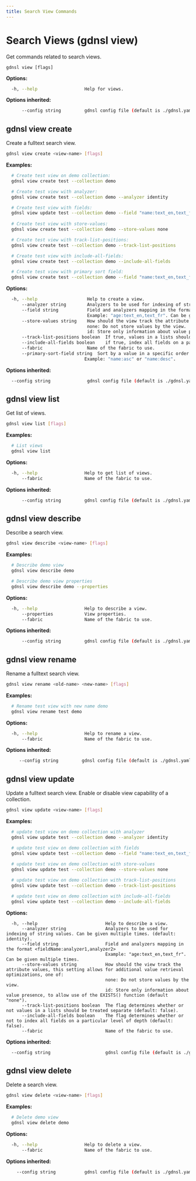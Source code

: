 ```yaml
---
title: Search View Commands
---
```


# Search Views (gdnsl view)

Get commands related to search views.

```
gdnsl view [flags]
```

**Options:**

```bash
  -h, --help                  Help for views.
```

**Options inherited:**

```bash
      --config string         gdnsl config file (default is ./gdnsl.yaml)
```

## gdnsl view create

Create a fulltext search view.

```bash
gdnsl view create <view-name> [flags]
```

**Examples:**

```bash
  # Create test view on demo collection:
  gdnsl view create test --collection demo

  # Create test view with analyzer:
  gdnsl view create test --collection demo --analyzer identity

  # Create test view with fields:
  gdnsl view update test --collection demo --field "name:text_en,text_fr" --field "age:text_en"
  
  # Create test view with store-values:
  gdnsl view create test --collection demo --store-values none

  # Create test view with track-list-positions:
  gdnsl view create test --collection demo --track-list-positions

  # Create test view with include-all-fields:
  gdnsl view create test --collection demo --include-all-fields

  # Create test view with primary sort field:
  gdnsl view create test --collection demo --field "name:text_en,text_fr" --field "age:text_en" --primary-sort-field "name:asc"

```

**Options:**

```bash
  -h, --help                   Help to create a view.
      --analyzer string        Analyzers to be used for indexing of string values. Can be given multiple times. (default: identity).
      --field string           Field and analyzers mapping in the format <fieldName:analyzer1,analyzer2> 
                               Example: "age:text_en,text_fr". Can be given multiple times.
      --store-values string    How should the view track the attribute values, this setting allows for additional value retrieval optimizations, one of:
                               none: Do not store values by the view.
                               id: Store only information about value presence, to allow use of the EXISTS() function (default "none").
      --track-list-positions boolean  If true, values in a lists should be treated separate (default: false).
      --include-all-fields boolean    if true, index all fields on a particular level of depth (default: false).
      --fabric                 Name of the fabric to use.
      --primary-sort-field string  Sort by a value in a specific order <fieldName:direction>
                              Example: "name:asc" or "name:desc".
```

**Options inherited:**

```bash
  --config string              gdnsl config file (default is ./gdnsl.yaml)
```

## gdnsl view list

Get list of views.

```bash
gdnsl view list [flags]
```

**Examples:**

```bash
  # List views
  gdnsl view list

```

**Options:**

```bash
  -h, --help                  Help to get list of views.
      --fabric                Name of the fabric to use.
```

**Options inherited:**

```bash
      --config string         gdnsl config file (default is ./gdnsl.yaml)
```

## gdnsl view describe

Describe a search view.

```bash
gdnsl view describe <view-name> [flags]
```

**Examples:**

```bash
  # Describe demo view
  gdnsl view describe demo

  # Describe demo view properties
  gdnsl view describe demo --properties
```

**Options:**

```bash
  -h, --help                  Help to describe a view.
      --properties            View properties.
      --fabric                Name of the fabric to use.
```

**Options inherited:**

```bash
      --config string         gdnsl config file (default is ./gdnsl.yaml)
```

## gdnsl view rename

Rename a fulltext search view.

```bash
gdnsl view rename <old-name> <new-name> [flags]
```

**Examples:**

```bash
  # Rename test view with new name demo
  gdnsl view rename test demo
```

**Options:**

```bash
  -h, --help                  Help to rename a view.
      --fabric                Name of the fabric to use.
```

**Options inherited:**

```bash
     --config string         gdnsl config file (default is ./gdnsl.yaml)
```

## gdnsl view update

Update a fulltext search view. Enable or disable view capability of a collection.

```bash
gdnsl view update <view-name> [flags]
```

**Examples:**

```bash
  # update test view on demo collection with analyzer
  gdnsl view update test --collection demo --analyzer identity

  # update test view on demo collection with fields
  gdnsl view update test --collection demo --field "name:text_en,text_fr" --field "age:text_en" 
  
  # update test view on demo collection with store-values
  gdnsl view update test --collection demo --store-values none

  # update test view on demo collection with track-list-positions
  gdnsl view update test --collection demo --track-list-positions

  # update test view on demo collection with include-all-fields
  gdnsl view update test --collection demo --include-all-fields

```

**Options:**

```
  -h, --help                          Help to describe a view.
      --analyzer string               Analyzers to be used for indexing of string values. Can be given multiple times. (default: identity).
      --field string                  Field and analyzers mapping in the format <fieldName:analyzer1,analyzer2> 
                                      Example: "age:text_en,text_fr". Can be given multiple times.
      --store-values string           How should the view track the attribute values, this setting allows for additional value retrieval optimizations, one of:
                                      none: Do not store values by the view.
                                      id: Store only information about value presence, to allow use of the EXISTS() function (default "none").
      --track-list-positions boolean  The flag determines whether or not values in a lists should be treated separate (default: false).
      --include-all-fields boolean    The flag determines whether or not to index all fields on a particular level of depth (default: false).
      --fabric                        Name of the fabric to use.
```

**Options inherited:**

```bash
  --config string                     gdnsl config file (default is ./gdnsl.yaml)
```

## gdnsl view delete

Delete a search view.

```bash
gdnsl view delete <view-name> [flags]
```

**Examples:**

```bash
  # Delete demo view
  gdnsl view delete demo

```

**Options:**

```bash
  -h, --help                  Help to delete a view.
      --fabric                Name of the fabric to use.
```

**Options inherited:**

```bash
    --config string           gdnsl config file (default is ./gdnsl.yaml)
```
